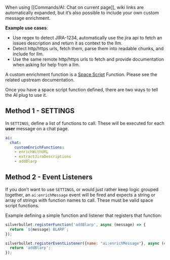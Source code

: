 
When using [[Commands/AI: Chat on current page]], wiki links are automatically expanded, but it’s also possible to include your own custom message enrichment.

**Example use cases**:

- Use regex to detect JIRA-1234, automatically use the jira api to fetch an issues description and return it as context to the llm.
- Detect http/https urls, fetch them, parse them into readable chunks, and include for llm.
- Use the same remote http/https urls to fetch and provide documentation when asking for help from a llm.

A custom enrichment function is a [Space Script](https://silverbullet.md/Space%20Script) Function.  Please see the related upstream documentation.

Once you have a space script function defined, there are two ways to tell the AI plug to use it.

## Method 1 - SETTINGS

In `SETTINGS`, define a list of functions to call.  These will be executed for each **user** message on a chat page.

```yaml
ai:
  chat:
    customEnrichFunctions:
    - enrichWithURL
    - extractJiraDescriptions
    - addBlarp
```

## Method 2 - Event Listeners

If you don’t want to use `SETTINGS`, or would just rather keep logic grouped together, an `ai:enrichMessage` event will be fired and expects a string or array of strings with function names to call. These must be valid space script functions.

Example defining a simple function and listener that registers that function:

```javascript
silverbullet.registerFunction('addBlarp', async (message) => {
  return `${message} BLARP`;
});

silverbullet.registerEventListener({name: "ai:enrichMessage"}, async (event) => {
  return 'addBlarp';
});
```